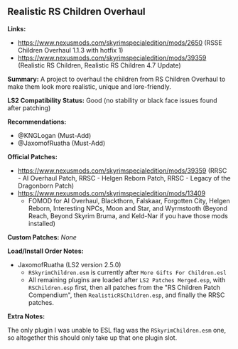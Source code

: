 ## Realistic RS Children Overhaul

**Links:** 
* https://www.nexusmods.com/skyrimspecialedition/mods/2650 (RSSE Children Overhaul 1.1.3 with hotfix 1)
* https://www.nexusmods.com/skyrimspecialedition/mods/39359 (Realistic RS Children, Realistic RS Children 4.7 Update)

**Summary:** A project to overhaul the children from RS Children Overhaul to make them look more realistic, unique and lore-friendly. 

**LS2 Compatibility Status:** Good (no stability or black face issues found after patching)

**Recommendations:**
* @KNGLogan (Must-Add)
* @JaxomofRuatha (Must-Add)

**Official Patches:**
* https://www.nexusmods.com/skyrimspecialedition/mods/39359 (RRSC - AI Overhaul Patch, RRSC - Helgen Reborn Patch, RRSC - Legacy of the Dragonborn Patch)
* https://www.nexusmods.com/skyrimspecialedition/mods/13409
  * FOMOD for AI Overhaul, Blackthorn, Falskaar, Forgotten City, Helgen Reborn, Interesting NPCs, Moon and Star, and Wyrmstooth (Beyond Reach, Beyond Skyrim Bruma, and Keld-Nar if you have those mods installed)

**Custom Patches:**
_None_

**Load/Install Order Notes:**
* JaxomofRuatha (LS2 version 2.5.0)
  * `RSkyrimChildren.esm` is currently after `More Gifts For Children.esl`
  * All remaining plugins are loaded after `LS2 Patches Merged.esp`, with `RSChildren.esp` first, then all patches from the "RS Children Patch Compendium", then `RealisticRSChildren.esp`, and finally the RRSC patches.

**Extra Notes:**

The only plugin I was unable to ESL flag was the `RSkyrimChildren.esm` one, so altogether this should only take up that one plugin slot.